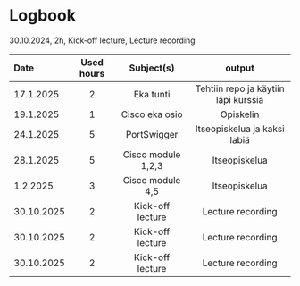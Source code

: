 # Logbook

30.10.2024, 2h, Kick-off lecture, Lecture recording

| Date  | Used hours | Subject(s) |  output |
| :---         |     :---:      |     :---:      |     :---:      |
| 17.1.2025  | 2 | Eka tunti         | Tehtiin repo ja käytiin läpi kurssia|
| 19.1.2025  | 1 | Cisco eka osio    | Opiskelin          |
| 24.1.2025 | 5 | PortSwigger       | Itseopiskelua ja kaksi labiä  |
| 28.1.2025 | 5 | Cisco module 1,2,3  | Itseopiskelua  |
| 1.2.2025 | 3 | Cisco module 4,5  | Itseopiskelua  |
| 30.10.2025 | 2 | Kick-off lecture  | Lecture recording  |
| 30.10.2025 | 2 | Kick-off lecture  | Lecture recording  |
| 30.10.2025 | 2 | Kick-off lecture  | Lecture recording  |

